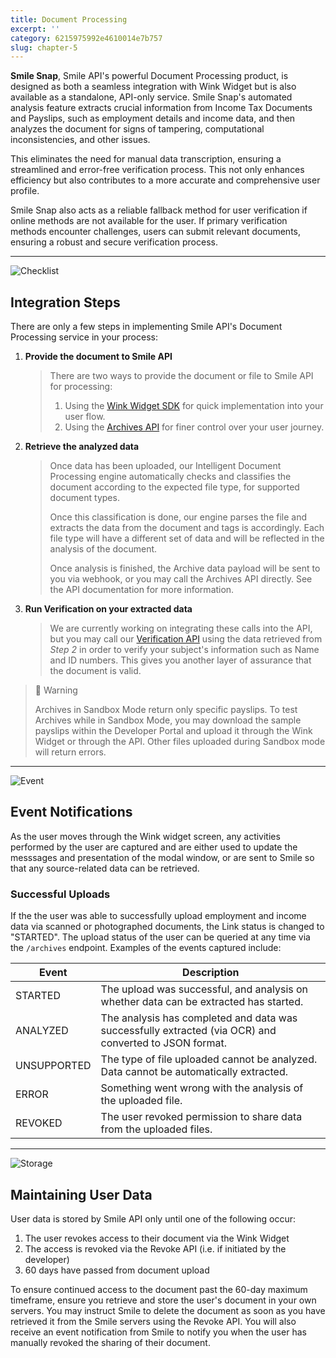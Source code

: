 ```yaml
---
title: Document Processing
excerpt: ''
category: 6215975992e4610014e7b757
slug: chapter-5
---
```


**Smile Snap**, Smile API's powerful Document Processing product, is designed as both a seamless integration with Wink Widget but is also available as a standalone, API-only service. Smile Snap's automated analysis feature extracts crucial information from Income Tax Documents and Payslips, such as employment details and income data, and then analyzes the document for signs of tampering, computational inconsistencies, and other issues.

This eliminates the need for manual data transcription, ensuring a streamlined and error-free verification process. This not only enhances efficiency but also contributes to a more accurate and comprehensive user profile.

Smile Snap also acts as a reliable fallback method for user verification if online methods are not available for the user. If primary verification methods encounter challenges, users can submit relevant documents, ensuring a robust and secure verification process.

---
<!-- focus: false -->
![Checklist](https://img.icons8.com/ios/50/000000/checklist--v1.png)
## Integration Steps

There are only a few steps in implementing Smile API's Document Processing service in your process:

1. **Provide the document to Smile API**

    > There are two ways to provide the document or file to Smile API for processing:
    > 1. Using the [Wink Widget SDK](/reference/chapter-4#client-sdk) for quick implementation into your user flow.
    > 2. Using the [Archives API](/reference/archives) for finer control over your user journey.

2. **Retrieve the analyzed data**

    > Once data has been uploaded, our Intelligent Document Processing engine automatically checks and classifies the document according to the expected file type, for supported document types.
    >
    > Once this classification is done, our engine parses the file and extracts the data from the document and tags is accordingly. Each file type will have a different set of data and will be reflected in the analysis of the document.
    >
    > Once analysis is finished, the Archive data payload will be sent to you via webhook, or you may call the Archives API directly. See the API documentation for more information.

3. **Run Verification on your extracted data**

    > We are currently working on integrating these calls into the API, but you may call our [Verification API](/reference/verification) using the data retrieved from *Step 2* in order to verify your subject's information such as Name and ID numbers. This gives you another layer of assurance that the document is valid.

<!-- ## How to Set Up -->
<!-- TODO: Quickstart or similar -->

> 🚧 Warning
> 
> Archives in Sandbox Mode return only specific payslips. To test Archives while in Sandbox Mode, you may download the sample payslips within the Developer Portal and upload it through the Wink Widget or through the API. Other files uploaded during Sandbox mode will return errors.

<!-- ## Getting User Data -->
<!-- ## Configuration -->

---
<!-- focus: false -->
![Event](https://img.icons8.com/ios/50/000000/important-event.png)
## Event Notifications

As the user moves through the Wink widget screen, any activities performed by the user are captured and are either used to update the messsages and presentation of the modal window, or are sent to Smile so that any source-related data can be retrieved. 

### Successful Uploads

If the the user was able to successfully upload employment and income data via scanned or photographed documents, the Link status is changed to "STARTED". The upload status of the user can be queried at any time via the ``/archives`` endpoint. Examples of the events captured include:

| Event |Description |
|----------|---------|
| STARTED | The upload was successful, and analysis on whether data can be extracted has started. |
| ANALYZED | The analysis has completed and data was successfully extracted (via OCR) and converted to JSON format. |
| UNSUPPORTED | The type of file uploaded cannot be analyzed. Data cannot be automatically extracted. |
| ERROR | Something went wrong with the analysis of the uploaded file. |
| REVOKED | The user revoked permission to share data from the uploaded files. |


---
<!-- focus: false -->
![Storage](https://img.icons8.com/?size=50&id=1476&format=png&color=000000)
## Maintaining User Data

User data is stored by Smile API only until one of the following occur:

1. The user revokes access to their document via the Wink Widget
2. The access is revoked via the Revoke API (i.e. if initiated by the developer)
3. 60 days have passed from document upload

To ensure continued access to the document past the 60-day maximum timeframe, ensure you retrieve and store the user's document in your own servers. You may instruct Smile to delete the document as soon as you have retrieved it from the Smile servers using the Revoke API. You will also receive an event notification from Smile to notify you when the user has manually revoked the sharing of their document.

<!-- ## Versioning -->

